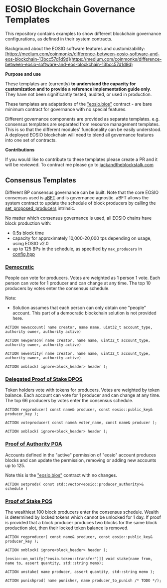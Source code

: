 # EOSIO Blockchain Governance Templates

This repository contains examples to show different blockchain governance configurations, as defined in their system contracts.

Background about the EOSIO software features and customizability:
[https://medium.com/coinmonks/difference-between-eosio-software-and-eos-blockchain-13bcc57d1d9d](https://medium.com/coinmonks/difference-between-eosio-software-and-eos-blockchain-13bcc57d1d9d)

**Purpose and use**

These templates are (currently) **to understand the capacity for customization and to provide a reference implementation guide only**. They have not been significantly tested, audited, or used in production.

These templates are adaptations of the ["eosio.bios"](https://github.com/EOSIO/eosio.contracts/tree/master/contracts/eosio.bios) contract - are bare minimum contract for governance with no special features.

Different governance components are provided as separate templates. e.g. consensus templates are separated from resource management templates. This is so that the different modules' functionality can be easily understood. A deployed EOSIO blockchain will need to blend all governance features into one set of contracts.

**Contributions**

If you would like to contribute to these templates please create a PR and it will be reviewed. To contract me please go to [jackandtheblockstalk.com](https://jackandtheblockstalk.com)

## Consensus Templates

Different BP consensus governance can be built. Note that the core EOSIO consensus used is [aBFT](https://developers.eos.io/welcome/latest/protocol/consensus_protocol) and is governance agnostic. aBFT allows the system contract to update the schedule of block producers by calling the [set_proposed_producers](https://developers.eos.io/manuals/eosio.cdt/latest/group__privileged/#function-set_proposed_producers) intrinsic.

No matter which consensus governance is used, all EOSIO chains have block production with:

- 0.5s block time
- capacity for approximately 10,000-20,000 tps depending on usage, using EOSIO v2.0
- up to 125 BPs in the schedule, as specified by `max_producers` in [config.hpp](https://github.com/EOSIO/eos/blob/master/libraries/chain/include/eosio/chain/config.hpp#L106)

### [Democratic](https://github.com/theblockstalk/eosio-contracts/tree/master/governance/Democratic)
People can vote for producers. Votes are weighted as 1 person 1 vote. Each person can vote for 1 producer and can change at any time. The top 10 producers by votes enter the consensus schedule.

Note:
- Solution assumes that each person can only obtain one "people" account. This part of a democratic blockchain solution is not provided here.

`ACTION newaccount( name creator, name name, uint32_t account_type, authority owner, authority active)`

`ACTION newperson( name creator, name name, uint32_t account_type, authority owner, authority active)`

`ACTION newentity( name creator, name name, uint32_t account_type, authority owner, authority active)`

`ACTION onblock( ignore<block_header> header );`

### [Delegated Proof of Stake DPOS](https://github.com/theblockstalk/eosio-contracts/tree/master/governance/DPOS])
Token holders vote with tokens for producers. Votes are weighted by token balance. Each account can vote for 1 producer and can change at any time. The top 66 producers by votes enter the consensus schedule.

`ACTION regproducer( const name& producer, const eosio::public_key& producer_key );`

`ACTION voteproducer( const name& voter_name, const name& producer );`

`ACTION onblock( ignore<block_header> header );`

### [Proof of Authority POA](https://github.com/theblockstalk/eosio-contracts/tree/master/governance/POA)

Accounts defined in the "active" permission of "eosio" account produces blocks and can update the permission, removing or adding new accounts up to 125.

Note this is the ["eosio.bios"](https://github.com/EOSIO/eosio.contracts/tree/master/contracts/eosio.bios) contract with no changes.

`ACTION setprods( const std::vector<eosio::producer_authority>& schedule )`

### [Proof of Stake POS](https://github.com/theblockstalk/eosio-contracts/tree/master/governance/POS)
The wealthiest 100 block producers enter the consensus schedule. Wealth is determined by locked tokens which cannot be unlocked for 1 day. If proof is provided that a block producer produces two blocks for the same block production slot, then their locked token balance is removed.

`ACTION regproducer( const name& producer, const eosio::public_key& producer_key );`

`ACTION onblock( ignore<block_header> header );`

`[eosio::on_notify("eosio.token::transfer")]] void stake(name from, name to, assert quantity, std::string memo);`

`ACTION unstake( name producer, assert quantity, std::string memo );`

`ACTION punishprod( name punisher, name producer_to_punish /* TODO */);`
